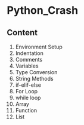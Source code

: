 # Python_Crash
## Content
1) Environment Setup
2) Indentation
3) Comments
4) Variables
5) Type Conversion
6) String Methods
7) if-elif-else
8) For Loop
9) while loop
10) Array
11) Function
12) List
   
